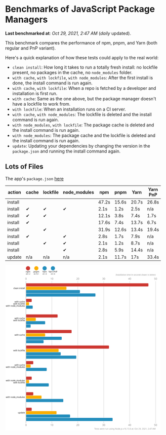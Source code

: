 # Benchmarks of JavaScript Package Managers

**Last benchmarked at**: _Oct 29, 2021, 2:47 AM_ (_daily_ updated).

This benchmark compares the performance of npm, pnpm, and Yarn (both regular and PnP variant).

Here's a quick explanation of how these tests could apply to the real world:

- `clean install`: How long it takes to run a totally fresh install: no lockfile present, no packages in the cache, no `node_modules` folder.
- `with cache`, `with lockfile`, `with node_modules`: After the first install is done, the install command is run again.
- `with cache`, `with lockfile`: When a repo is fetched by a developer and installation is first run.
- `with cache`: Same as the one above, but the package manager doesn't have a lockfile to work from.
- `with lockfile`: When an installation runs on a CI server.
- `with cache`, `with node_modules`: The lockfile is deleted and the install command is run again.
- `with node_modules`, `with lockfile`: The package cache is deleted and the install command is run again.
- `with node_modules`: The package cache and the lockfile is deleted and the install command is run again.
- `update`: Updating your dependencies by changing the version in the `package.json` and running the install command again.

## Lots of Files

The app's `package.json` [here](https://github.com/pnpm/pnpm.github.io/blob/main/benchmarks/fixtures/alotta-files/package.json)

| action  | cache | lockfile | node_modules| npm | pnpm | Yarn | Yarn PnP |
| ---     | ---   | ---      | ---         | --- | ---  | ---  | ---      |
| install |       |          |             | 47.2s | 15.6s | 20.7s | 26.8s |
| install | ✔     | ✔        | ✔           | 2.1s | 1.2s | 2.5s | n/a |
| install | ✔     | ✔        |             | 12.1s | 3.8s | 7.4s | 1.7s |
| install | ✔     |          |             | 17.6s | 7.4s | 13.7s | 6.7s |
| install |       | ✔        |             | 31.9s | 12.6s | 13.4s | 19.4s |
| install | ✔     |          | ✔           | 2.8s | 1.7s | 7.9s | n/a |
| install |       | ✔        | ✔           | 2.1s | 1.2s | 8.7s | n/a |
| install |       |          | ✔           | 2.8s | 5.9s | 14.4s | n/a |
| update  | n/a | n/a | n/a | 2.1s | 11.7s | 17s | 33.4s |

![Graph of the alotta-files results](../../static/img/benchmarks/alotta-files.svg)